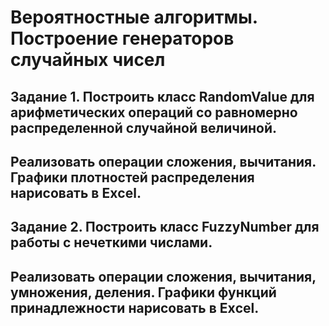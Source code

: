 # Вероятностные алгоритмы. Построение генераторов случайных чисел
## Задание 1. Построить класс RandomValue для арифметических операций со равномерно распределенной случайной величиной.
## Реализовать операции сложения, вычитания. Графики плотностей распределения нарисовать в Exсel.
## Задание 2. Построить класс FuzzyNumber для работы с нечеткими числами. 
## Реализовать операции сложения, вычитания, умножения, деления. Графики функций принадлежности нарисовать в Exсel.
